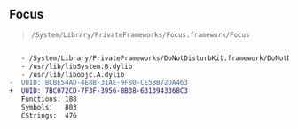 ## Focus

> `/System/Library/PrivateFrameworks/Focus.framework/Focus`

```diff

   - /System/Library/PrivateFrameworks/DoNotDisturbKit.framework/DoNotDisturbKit
   - /usr/lib/libSystem.B.dylib
   - /usr/lib/libobjc.A.dylib
-  UUID: BCBE54AD-4E8B-31AE-9F80-CE5BB72DA463
+  UUID: 7BC072CD-7F3F-3956-BB38-6313943368C3
   Functions: 188
   Symbols:   803
   CStrings:  476

```
